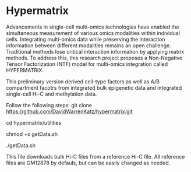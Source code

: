 # Hypermatrix
 Advancements in single-cell multi-omics technologies have enabled the simultaneous measurement of various omics modalities within individual cells. Integrating multi-omics data while preserving the interaction information between different modalities remains an open challenge. Traditional methods lose critical interaction information by applying matrix methods. To address this, this research project proposes a Non-Negative Tensor Factorization (NTF) model for multi-omics integration called HYPERMATRIX. 

This preliminary version derived cell-type factors as well as A/B compartment facotrs from integrated bulk epigenetic data and integrated single-cell Hi-C and methylation data. 

Follow the following steps:
git clone https://github.com/DavidWarrenKatz/hypermatrix.git

cd hypermatrix/utilities

chmod +x getData.sh 

./getData.sh

This file downloads bulk Hi-C files from a reference Hi-C file. All reference files are GM12878 by defauls, but can be easily changed as needed.
